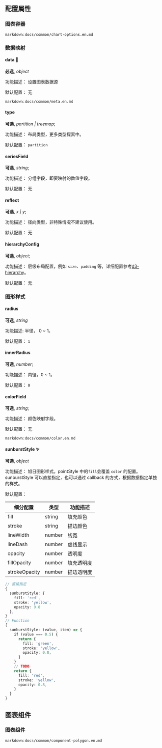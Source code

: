 ## 配置属性

### 图表容器

`markdown:docs/common/chart-options.en.md`

### 数据映射

#### data 📌

**必选**, _object_

功能描述： 设置图表数据源

默认配置： 无

`markdown:docs/common/meta.en.md`

#### type

**可选**, _partition | treemap_;

功能描述： 布局类型，更多类型探索中。

默认配置： `partition`

#### seriesField

**可选**, _string_;

功能描述： 分组字段，即要映射的数值字段。

默认配置： 无

#### reflect

**可选**, _x | y_;

功能描述： 径向类型，非特殊情况不建议使用。

默认配置： 无

#### hierarchyConfig

**可选**, _object_;

功能描述： 层级布局配置，例如 `size`、`padding` 等，详细配置参考[d3-hierarchy](https://github.com/d3/d3-hierarchy#treemap)。

默认配置： 无

### 图形样式

#### radius

**可选**, _string_

功能描述: 半径， 0 ~ 1。

默认配置： `1`

#### innerRadius

**可选**, _number_;

功能描述： 内径，0 ~ 1。

默认配置： `0`

#### colorField

**可选**, _string_;

功能描述： 颜色映射字段。

默认配置： 无

`markdown:docs/common/color.en.md`

#### sunburstStyle ✨

**可选**, _object_

功能描述： 旭日图形样式。pointStyle 中的`fill`会覆盖 `color` 的配置。sunburstStyle 可以直接指定，也可以通过 callback 的方式，根据数据指定单独的样式。

默认配置：

| 细分配置      | 类型   | 功能描述   |
| ------------- | ------ | ---------- |
| fill          | string | 填充颜色   |
| stroke        | string | 描边颜色   |
| lineWidth     | number | 线宽       |
| lineDash      | number | 虚线显示   |
| opacity       | number | 透明度     |
| fillOpacity   | number | 填充透明度 |
| strokeOpacity | number | 描边透明度 |

```ts
// 直接指定
{
  sunburstStyle: {
    fill: 'red',
    stroke: 'yellow',
    opacity: 0.8
  },
}
// Function
{
  sunburstStyle: (value, item) => {
    if (value === 0.5) {
      return {
        fill: 'green',
        stroke: 'yellow',
        opacity: 0.8,
      }
    }
    // TODO
    return {
      fill: 'red',
      stroke: 'yellow',
      opacity: 0.8,
    }
  }
}
```

## 图表组件

### 图表组件

`markdown:docs/common/component-polygon.en.md`
